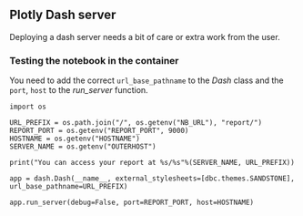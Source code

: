 ## Plotly Dash server

Deploying a dash server needs a bit of care or extra work from the user. 

### Testing the notebook in the container
You need to add the correct `url_base_pathname` to the *Dash* class and the `port`, `host` to the *run_server* function.

```
import os

URL_PREFIX = os.path.join("/", os.getenv("NB_URL"), "report/")
REPORT_PORT = os.getenv("REPORT_PORT", 9000)
HOSTNAME = os.getenv("HOSTNAME")
SERVER_NAME = os.getenv("OUTERHOST")

print("You can access your report at %s/%s"%(SERVER_NAME, URL_PREFIX))

app = dash.Dash(__name__, external_stylesheets=[dbc.themes.SANDSTONE], url_base_pathname=URL_PREFIX)

app.run_server(debug=False, port=REPORT_PORT, host=HOSTNAME)
```